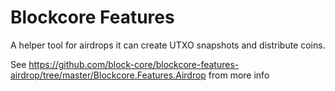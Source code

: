 # Blockcore Features

A helper tool for airdrops it can create UTXO snapshots and distribute coins.

See https://github.com/block-core/blockcore-features-airdrop/tree/master/Blockcore.Features.Airdrop from more info 
